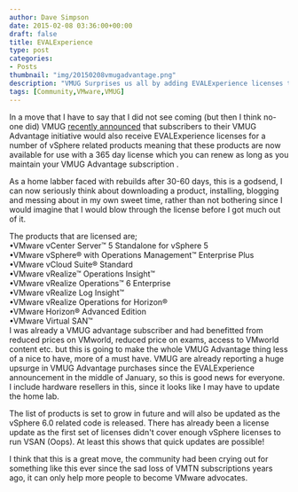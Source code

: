 ```yaml
---
author: Dave Simpson
date: 2015-02-08 03:36:00+00:00
draft: false
title: EVALExperience
type: post
categories:
- Posts
thumbnail: "img/20150208vmugadvantage.png"
description: "VMUG Surprises us all by adding EVALExperience licenses to VMUG Advantage"
tags: [Community,VMware,VMUG]
---
```


In a move that I have to say that I did not see coming (but then I think no-one did) VMUG [recently announced](http://www.vmug.com/p/cm/ld/fid=8792) that subscribers to their VMUG Advantage initiative would also receive EVALExperience licenses for a number of vSphere related products meaning that these products are now available for use with a 365 day license which you can renew as long as you maintain your VMUG Advantage subscription .   
  
As a home labber faced with rebuilds after 30-60 days, this is a godsend, I can now seriously think about downloading a product, installing, blogging and messing about in my own sweet time, rather than not bothering since I would imagine that I would blow through the license before I got much out of it.   
  
The products that are licensed are;  
•VMware vCenter Server™ 5 Standalone for vSphere 5  
•VMware vSphere® with Operations Management™ Enterprise Plus  
•VMware vCloud Suite® Standard  
•VMware vRealize™ Operations Insight™  
•VMware vRealize Operations™ 6 Enterprise  
•VMware vRealize Log Insight™  
•VMware vRealize Operations for Horizon®  
•VMware Horizon® Advanced Edition  
•VMware Virtual SAN™  
I was already a VMUG advantage subscriber and had benefitted from reduced prices on VMworld, reduced price on exams, access to VMworld content etc. but this is going to make the whole VMUG Advantage thing less of a nice to have, more of a must have. VMUG are already reporting a huge upsurge in VMUG Advantage purchases since the EVALExperience announcement in the middle of January, so this is good news for everyone. I include hardware resellers in this, since it looks like I may have to update the home lab.  
  
The list of products is set to grow in future and will also be updated as the vSphere 6.0 related code is released. There has already been a license update as the first set of licenses didn't cover enough vSphere licenses to run VSAN (Oops). At least this shows that quick updates are possible!  
  
I think that this is a great move, the community had been crying out for something like this ever since the sad loss of VMTN subscriptions years ago, it can only help more people to become VMware advocates.

